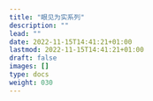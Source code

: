 ```yaml
---
title: "眼见为实系列"
description: ""
lead: ""
date: 2022-11-15T14:41:21+01:00
lastmod: 2022-11-15T14:41:21+01:00
draft: false
images: []
type: docs
weight: 030
---
```


